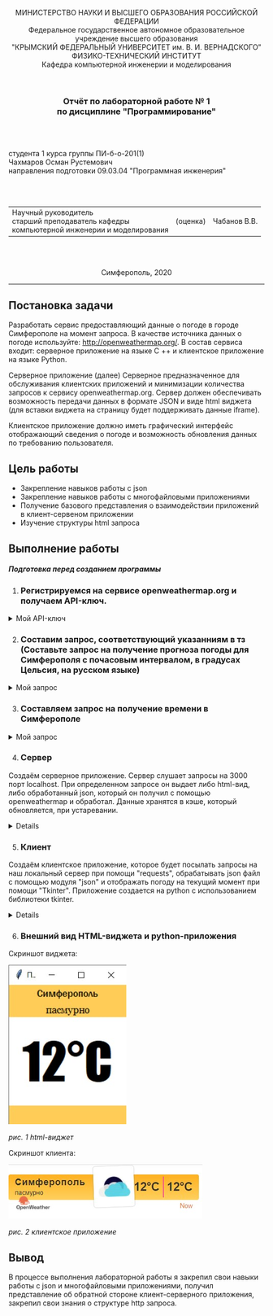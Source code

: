 <p align="center">МИНИСТЕРСТВО НАУКИ  И ВЫСШЕГО ОБРАЗОВАНИЯ РОССИЙСКОЙ ФЕДЕРАЦИИ<br>
Федеральное государственное автономное образовательное учреждение высшего образования<br>
"КРЫМСКИЙ ФЕДЕРАЛЬНЫЙ УНИВЕРСИТЕТ им. В. И. ВЕРНАДСКОГО"<br>
ФИЗИКО-ТЕХНИЧЕСКИЙ ИНСТИТУТ<br>
Кафедра компьютерной инженерии и моделирования</p>
<br>
<h3 align="center">Отчёт по лабораторной работе № 1<br> по дисциплине "Программирование"</h3>
<br><br>
<p>студента 1 курса группы ПИ-б-о-201(1)<br>
Чахмаров Осман Рустемович<br>
направления подготовки 09.03.04 "Программная инженерия"</p>
<br><br>
<table>
<tr><td>Научный руководитель<br> старший преподаватель кафедры<br> компьютерной инженерии и моделирования</td>
<td>(оценка)</td>
<td>Чабанов В.В.</td>
</tr>
</table>
<br><br>
<p align="center">Симферополь, 2020</p>
<hr>

## Постановка задачи

Разработать сервис предоставляющий данные о погоде в городе Симферополе на момент запроса. В качестве источника данных о погоде используйте: http://openweathermap.org/. В состав сервиса входит: серверное приложение на языке С ++ и клиентское приложение на языке Python.

Серверное приложение (далее) Серверное предназначенное для обслуживания клиентских приложений и минимизации количества запросов к сервису openweathermap.org. Сервер должен обеспечивать возможность передачи данных в формате JSON и виде html виджета (для вставки виджета на страницу будет поддерживать данные iframe).

Клиентское приложение должно иметь графический интерфейс отображающий сведения о погоде и возможность обновления данных по требованию пользователя.

## Цель работы

- Закрепление навыков работы с json
- Закрепление навыков работы с многофайловыми приложениями
- Получение базового представления о взаимодействии приложений в клиент-сервеном приложении
- Изучение структуры html запроса

## Выполнение работы

##### Подготовка перед созданием программы

1. ### Регистрируемся на сервисе openweathermap.org и получаем API-ключ.
<details>
  <summary> Мой API-ключ </summary>

  ``
  8ef4d6cf87e941cd535e7c370ad0a401
  ``
</details>

2. ### Составим запрос, соответствующий указанниям в тз (Составьте запрос на получение прогноза погоды для Симферополя с почасовым интервалом, в градусах Цельсия, на русском языке)
<details>
  <summary> Мой запрос </summary>

  ``
  http://api.openweathermap.org/data/2.5/onecall?lat=44&lon=34&units=metric&exclude=current,minutely,daily,alerts&lang=ru&appid=8ef4d6cf87e941cd535e7c370ad0a401
  ``
</details>

3. ### Составляем запрос на получение времени в Симферополе
<details>
<summary> Мой запрос </summary>

  ``
http://worldtimeapi.org/api/timezone/Europe/Simferopol
  ``
</details>

4. ### Сервер

Создаём серверное приложение. Сервер слушает запросы на 3000 порт localhost. При определенном запросе он выдает либо html-вид, либо обработанный json, который он получил с помощью openweathermap и обработал. Данные хранятся в кэше, который обновляется, при устаревании.

<details>

```c++
#include <iostream>
#include <cpp_httplib/httplib.h>
#include <nlohmann/json.hpp>
#include <iomanip>
#include <fstream>
using json = nlohmann::json;
using std::cout;
using std::endl;
using std::string;
using std::ifstream;
using std::ofstream;
using namespace httplib;
void gen_response(const Request& req, Response& res);
void gen_response_raw(const Request& req, Response& res);
json GetWeather()
{
    string req;
    req = "/data/2.5/onecall?lat=44&lon=34&units=metric&exclude=current,minutely,daily,alerts&lang=ru&appid=8ef4d6cf87e941cd535e7c370ad0a401";
    Client get_time("http://api.openweathermap.org");
    auto res = get_time.Get(req.c_str());
    if (res) {
        if (res->status == 200)
        {
            json result = res->body;
            return result;
        }
        else
        {
            cout << "Status code: " << res->status << endl;
        }
    }
    else
    {
        auto err = res.error();
        cout << "Error code: " << err << endl;
    }
}
string GetTime()
{
    Client get_time("http://worldtimeapi.org");
    auto res = get_time.Get("/api/timezone/Europe/Simferopol");
    if (res) {
        if (res->status == 200)
        {
            string result = res->body;
            return result;
        }
        else
        {
            cout << "Status code: " << res->status << endl;
        }
    }
    else
    {
        auto err = res.error();
        cout << "Error code: " << err << endl;
    }
}
bool is_empty_file(std::ifstream& pFile)
{
    return pFile.peek() == ifstream::traits_type::eof();
}
json CacheGenerator(ifstream& ReadCache)
{
    json RawCache;
    RawCache = GetWeather();
    ofstream wc("cache.json");
    cout << "Generating cache..." << endl;
    wc << std::setw(2) << RawCache << std::endl;
    return RawCache;
}
string StringRemoover(string FToRemoove, json cache, int curr_hour)
{
    string r1 = "{hourly[i].weather[0].description}";
    string r2 = "{hourly[i].weather[0].icon}";
    string r3 = "{hourly[i].temp}";
    double tempd = cache["hourly"][curr_hour]["temp"];
    string temps = std::to_string(int(round(tempd)));
    string desk = cache["hourly"][curr_hour]["weather"][0]["description"];
    string icon = cache["hourly"][curr_hour]["weather"][0]["icon"];
    FToRemoove.replace(FToRemoove.find(r1), r1.length(), desk);
    FToRemoove.replace(FToRemoove.find(r2), r2.length(), icon);
    FToRemoove.replace(FToRemoove.find(r3), r3.length(), temps);
    FToRemoove.replace(FToRemoove.find(r3), r3.length(), temps);
    return FToRemoove;
}
int WhatHour(json cache)
{
    int curr_hour = 100;
    long unixtime;
    json curr_time_full = json::parse(GetTime());
    unixtime = curr_time_full["unixtime"];
    for (int i = 0; i < 48; i++)
    {
        long w_unixtime = cache["hourly"][i]["dt"];
        if (unixtime < w_unixtime)
        {
            curr_hour = i;
            break;
        }
    }
    return curr_hour;
}
json CacheReader(ifstream& rc)
{
    json RawCache;
    bool not_exist_cache = !rc.is_open() or is_empty_file(rc);
    if (not_exist_cache)
    {
        RawCache = CacheGenerator(rc);
    }
    else
    {
        rc >> RawCache;
        cout << "Cache succesfully read" << endl;
    }
    return RawCache;
}
void gen_response_raw(const Request& req, Response& res)
{
    ifstream rc("cache.json");
    json RawCache = CacheReader(rc);
    string temp = RawCache;
    json cache = json::parse(temp);
    int curr_hour = WhatHour(cache);
    if (curr_hour == 100)
    {
        RawCache = CacheGenerator(rc);
        temp = RawCache;
        cache = json::parse(temp);
    }
    json WeatherData;
    double tempd = cache["hourly"][curr_hour]["temp"];
    int tempi = round(tempd);
    string desk = cache["hourly"][curr_hour]["weather"][0]["description"];
    WeatherData["temperature"] = tempi;
    WeatherData["description"] = desk;
    res.set_content(WeatherData.dump(), "text/json");
}
void gen_response(const Request& req, Response& res)
{
    ifstream rc("cache.json");
    json RawCache = CacheReader(rc);
    string temp = RawCache;
    json cache = json::parse(temp);
    int curr_hour = WhatHour(cache);
    if (curr_hour == 100)
    {
        RawCache = CacheGenerator(rc);
        temp = RawCache;
        cache = json::parse(temp);
    }
    string widget;
    ifstream rw("template.html");
    if (rw.is_open())
    {
        getline(rw, widget, '\0');
    }
    else
        cout << "Can`t open template";
    string output = StringRemoover(widget, cache, curr_hour);
    res.set_content(output, "text/html");
}
int main()
{
    Server svr;
    svr.Get("/", gen_response);
    svr.Get("/raw", gen_response_raw);
    cout << "Start server... OK\n";
    svr.listen("localhost", 3000);
}
```
</details>

5. ### Клиент
Создаём клиентское приложение, которое будет посылать запросы на наш локальный сервер при помощи "requests", обрабатывать json файл с помощью модуля "json" и отображать погоду на текущий момент при помощи "Tkinter". Приложение создается на python с использованием библиотеки tkinter.

<details>


```Python
from tkinter import *
import json
import requests
def WeatherReload(event=None):
    r = requests.get('http://localhost:3000/raw').content.decode("UTF8")
    weather = json.loads(r)
    description.config(text=str(weather["description"]))
    temperature.config(text=str(weather["temperature"]) + "°C")
root = Tk()
root.title("Погода")
root.bind("<Button-3>", WeatherReload)
root.geometry("185x220")
TopFrame = Frame(root, bg="#ffcd57")
MiddleFrame = Frame(root, bg="white")
BottomFrame = Frame(root, bg="#ffcd57", height=30)
TopFrame.pack(side=TOP, fill=X)
MiddleFrame.pack(expand=True, fill=BOTH)
BottomFrame.pack(side=BOTTOM, fill=X)
city = Label(TopFrame, font=("Franklin Gothic Medium", 12), text="Симферополь", bg="#ffcd57")
description = Label(TopFrame, font=("Georgia", 12), bg="#ffcd57")
temperature = Label(MiddleFrame, font=("Impact", 60), bg="white")
city.pack()
description.pack()
temperature.pack(expand=True)
WeatherReload()
root.mainloop()
```
</details>

6. ### Внешний вид HTML-виджета и python-приложения

Скриншот виджета:

![](./image/app.jpg)

*рис. 1 html-виджет*

Скриншот клиента:

![](./image/widget.jpg)

*рис. 2 клиентское приложение*

## Вывод

В процессе выполнения лабораторной работы я закрепил свои навыки работы с json и многофайловыми приложениями, получил представление об обратной стороне клиент-серверного приложения, закрепил свои знания о структуре http запроса.